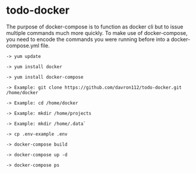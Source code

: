 # todo-docker

The purpose of docker-compose is to function as docker cli but to issue multiple commands much more quickly. To make use of docker-compose, you need to encode the commands you were running before into a docker-compose.yml file.
   ```
   -> yum update

   -> yum install docker

   -> yum install docker-compose

   -> Example: git clone https://github.com/davron112/todo-docker.git /home/docker

   -> Example: cd /home/docker
   
   -> Example: mkdir /home/projects
   
   -> Example: mkdir /home/.data`

   -> cp .env-example .env

   -> docker-compose build

   -> docker-compose up -d

   -> docker-compose ps
```
